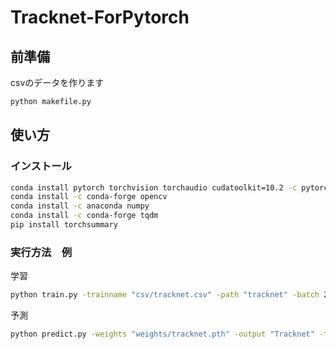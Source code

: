 # Tracknet-ForPytorch

## 前準備

csvのデータを作ります

```bash
python makefile.py
```

## 使い方

### インストール

```bash
conda install pytorch torchvision torchaudio cudatoolkit=10.2 -c pytorch
conda install -c conda-forge opencv
conda install -c anaconda numpy
conda install -c conda-forge tqdm
pip install torchsummary
```

### 実行方法　例

学習
```bash
python train.py -trainname "csv/tracknet.csv" -path "tracknet" -batch 2 -e 500 -tqdm True
```

予測
```bash
python predict.py -weights "weights/tracknet.pth" -output "Tracknet" -tqdm True
```

